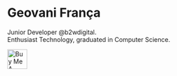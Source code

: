 # Geovani França 

Junior Developer @b2wdigital.<br/>Enthusiast Technology, graduated in Computer Science.

<a href="https://www.buymeacoffee.com/geovanipfranca" target="_blank"><img height="45" src="https://cdn.buymeacoffee.com/buttons/v2/default-yellow.png" alt="Buy Me A Coffee" ></a>
